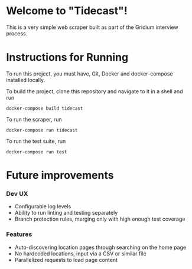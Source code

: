 # Welcome to "Tidecast"!

This is a very simple web scraper built as part of the Gridium interview process.

# Instructions for Running

To run this project, you must have, Git, Docker and docker-compose installed locally.

To build the project, clone this repository and navigate to it in a shell and run

```shell
docker-compose build tidecast
```

To run the scraper, run

```shell
docker-compose run tidecast
```

To run the test suite, run

```shell
docker-compose run test
```

# Future improvements

### Dev UX

* Configurable log levels
* Ability to run linting and testing separately
* Branch protection rules, merging only with high enough test coverage

### Features

* Auto-discovering location pages through searching on the home page
* No hardcoded locations, input via a CSV or similar file
* Parallelized requests to load page content